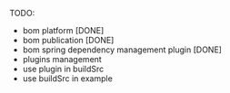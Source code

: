 TODO:
- bom platform [DONE]
- bom publication [DONE]
- bom spring dependency management plugin  [DONE]
- plugins management
- use plugin in buildSrc
- use buildSrc in example
